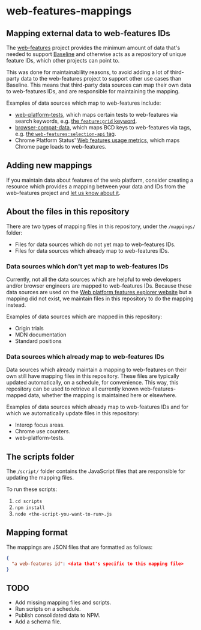 # web-features-mappings

## Mapping external data to web-features IDs

The [web-features](https://github.com/web-platform-dx/web-features) project provides the minimum amount of data that's needed to support [Baseline](https://web-platform-dx.github.io/web-features/) and otherwise acts as a repository of unique feature IDs, which other projects can point to.

This was done for maintainability reasons, to avoid adding a lot of third-party data to the web-features project to support other use cases than Baseline. This means that third-party data sources can map their own data to web-features IDs, and are responsible for maintaining the mapping.

Examples of data sources which map to web-features include:

* [web-platform-tests](https://wpt.fyi), which maps certain tests to web-features via search keywords, e.g. [the `feature:grid` keyword](https://wpt.fyi/results/?q=feature:grid).
* [browser-compat-data](https://github.com/mdn/browser-compat-data/), which maps BCD keys to web-features via tags, e.g. [the `web-features:selection-api` tag](https://github.com/search?q=repo%3Amdn%2Fbrowser-compat-data%20web-features%3Aselection-api&type=code).
* Chrome Platform Status' [Web features usage metrics](https://chromestatus.com/metrics/webfeature/popularity), which maps Chrome page loads to web-features.

## Adding new mappings

If you maintain data about features of the web platform, consider creating a resource which provides a mapping between your data and IDs from the web-features project and [let us know about it](https://github.com/web-platform-dx/web-features-mappings/issues).

## About the files in this repository

There are two types of mapping files in this repository, under the `/mappings/` folder:

* Files for data sources which do not yet map to web-features IDs.
* Files for data sources which already map to web-features IDs.

### Data sources which don't yet map to web-features IDs

Currently, not all the data sources which are helpful to web developers and/or browser engineers are mapped to web-features IDs. Because these data sources are used on the [Web platform features explorer website](https://web-platform-dx.github.io/web-features-explorer/) but a mapping did not exist, we maintain files in this repository to do the mapping instead.

Examples of data sources which are mapped in this repository:

* Origin trials
* MDN documentation
* Standard positions

### Data sources which already map to web-features IDs

Data sources which already maintain a mapping to web-features on their own still have mapping files in this repository. These files are typically updated automatically, on a schedule, for convenience. This way, this repository can be used to retrieve all currently known web-features-mapped data, whether the mapping is maintained here or elsewhere.

Examples of data sources which already map to web-features IDs and for which we automatically update files in this repository:

* Interop focus areas.
* Chrome use counters.
* web-platform-tests.

## The scripts folder

The `/script/` folder contains the JavaScript files that are responsible for updating the mapping files.

To run these scripts:

1. `cd scripts`
1. `npm install`
1. `node <the-script-you-want-to-run>.js`

## Mapping format

The mappings are JSON files that are formatted as follows:

```json
{
  "a web-features id": <data that's specific to this mapping file>
}
```

## TODO

* Add missing mapping files and scripts.
* Run scripts on a schedule.
* Publish consolidated data to NPM.
* Add a schema file.
